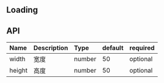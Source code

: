 ## Loading

<code src='./demo/demo.tsx'></code>

## API

| Name      | Description | Type     | default | required |
| :---        |    :----  |          :--- | :--| :--|
| width     | 宽度       | number   | 50| optional |
| height   |  高度  | number | 50 | optional |
